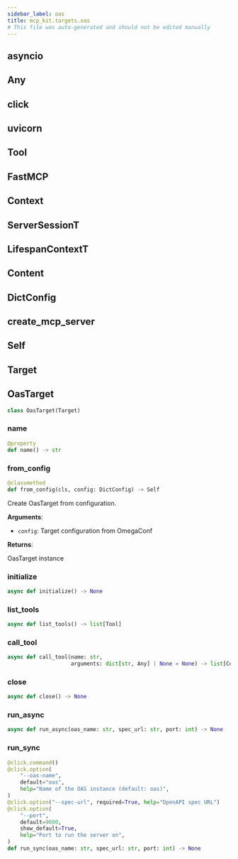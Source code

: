 ```yaml
---
sidebar_label: oas
title: mcp_kit.targets.oas
# This file was auto-generated and should not be edited manually
---
```


## asyncio

## Any

## click

## uvicorn

## Tool

## FastMCP

## Context

## ServerSessionT

## LifespanContextT

## Content

## DictConfig

## create\_mcp\_server

## Self

## Target

## OasTarget

```python
class OasTarget(Target)
```

### name

```python
@property
def name() -> str
```

### from\_config

```python
@classmethod
def from_config(cls, config: DictConfig) -> Self
```

Create OasTarget from configuration.

**Arguments**:

- `config`: Target configuration from OmegaConf

**Returns**:

OasTarget instance

### initialize

```python
async def initialize() -> None
```

### list\_tools

```python
async def list_tools() -> list[Tool]
```

### call\_tool

```python
async def call_tool(name: str,
                    arguments: dict[str, Any] | None = None) -> list[Content]
```

### close

```python
async def close() -> None
```

### run\_async

```python
async def run_async(oas_name: str, spec_url: str, port: int) -> None
```

### run\_sync

```python
@click.command()
@click.option(
    "--oas-name",
    default="oas",
    help="Name of the OAS instance (default: oas)",
)
@click.option("--spec-url", required=True, help="OpenAPI spec URL")
@click.option(
    "--port",
    default=9000,
    show_default=True,
    help="Port to run the server on",
)
def run_sync(oas_name: str, spec_url: str, port: int) -> None
```

